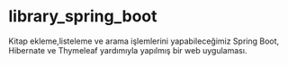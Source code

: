 # library_spring_boot
Kitap ekleme,listeleme ve arama işlemlerini yapabileceğimiz Spring Boot, Hibernate ve Thymeleaf yardımıyla yapılmış bir web uygulaması. 
